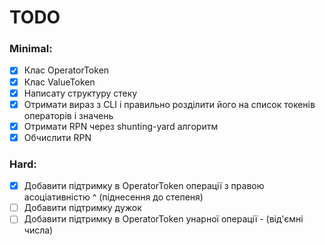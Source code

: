 # TODO
### Minimal:
- [x] Клас OperatorToken
- [x] Клас ValueToken
- [x] Написату структуру стеку
- [x] Отримати вираз з CLI і правильно розділити його на список токенів операторів і значень
- [x] Отримати RPN через shunting-yard алгоритм
- [x] Обчислити RPN
### Hard: 
- [x] Добавити підтримку в OperatorToken операції з правою асоціативністю ^ (піднесення до степеня)
- [ ] Добавити підтримку дужок
- [ ] Добавити підтримку в OperatorToken унарної операції - (від'ємні числа)

